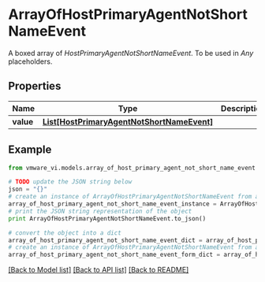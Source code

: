 # ArrayOfHostPrimaryAgentNotShortNameEvent

A boxed array of *HostPrimaryAgentNotShortNameEvent*. To be used in *Any* placeholders. 

## Properties
Name | Type | Description | Notes
------------ | ------------- | ------------- | -------------
**value** | [**List[HostPrimaryAgentNotShortNameEvent]**](HostPrimaryAgentNotShortNameEvent.md) |  | 

## Example

```python
from vmware_vi.models.array_of_host_primary_agent_not_short_name_event import ArrayOfHostPrimaryAgentNotShortNameEvent

# TODO update the JSON string below
json = "{}"
# create an instance of ArrayOfHostPrimaryAgentNotShortNameEvent from a JSON string
array_of_host_primary_agent_not_short_name_event_instance = ArrayOfHostPrimaryAgentNotShortNameEvent.from_json(json)
# print the JSON string representation of the object
print ArrayOfHostPrimaryAgentNotShortNameEvent.to_json()

# convert the object into a dict
array_of_host_primary_agent_not_short_name_event_dict = array_of_host_primary_agent_not_short_name_event_instance.to_dict()
# create an instance of ArrayOfHostPrimaryAgentNotShortNameEvent from a dict
array_of_host_primary_agent_not_short_name_event_form_dict = array_of_host_primary_agent_not_short_name_event.from_dict(array_of_host_primary_agent_not_short_name_event_dict)
```
[[Back to Model list]](../README.md#documentation-for-models) [[Back to API list]](../README.md#documentation-for-api-endpoints) [[Back to README]](../README.md)


